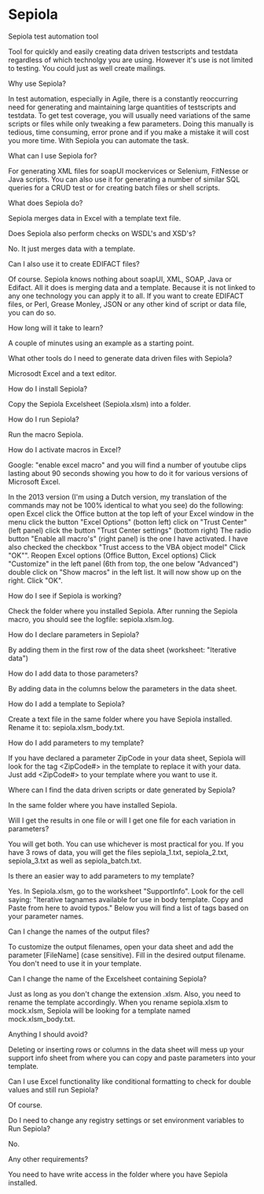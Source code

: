 # Sepiola
Sepiola test automation tool

Tool for quickly and easily creating data driven testscripts and testdata regardless of which technolgy you are using. However it's use is not limited to testing. You could just as well create mailings.

Why use Sepiola?

In test automation, especially in Agile, there is a constantly reoccurring need for generating and maintaining large quantities of testscripts and testdata. To get test coverage, you will usually need variations of the same scripts or files while only tweaking a few parameters. Doing this manually is tedious, time consuming, error prone and if you make a mistake it will cost you more time. With Sepiola you can automate the task.

What can I use Sepiola for?

For generating XML files for soapUI mockervices or Selenium, FitNesse or Java scripts. You can also use it for generating a number of similar SQL queries for a CRUD test or for creating batch files or shell scripts.

What does Sepiola do?

Sepiola merges data in Excel with a template text file.

Does Sepiola also perform checks on WSDL's and XSD's?

No. It just merges data with a template.

Can I also use it to create EDIFACT files?

Of course. Sepiola knows nothing about soapUI, XML, SOAP, Java or Edifact. All it does is merging data and a template. Because it is not linked to any one technology you can apply it to all. If you want to create EDIFACT files, or Perl, Grease Monley, JSON or any other kind of script or data file, you can do so.

How long will it take to learn?

A couple of minutes using an example as a starting point.

What other tools do I need to generate data driven files with Sepiola?

Microsodt Excel and a text editor.

How do I install Sepiola?

Copy the Sepiola Excelsheet (Sepiola.xlsm) into a folder.

How do I run Sepiola?

Run the macro Sepiola. 

How do I activate macros in Excel?

Google: "enable excel macro" and you will find a number of youtube clips lasting about 90 seconds showing you how to do it for various versions of Microsoft Excel.

In the 2013 version (I'm using a Dutch version, my translation of the commands may not be 100% identical to what you see) do the following:
open Excel
click the Office button at the top left of your Excel window
in the menu click the button "Excel Options" (botton left)
click on "Trust Center" (left panel)
click the button "Trust Center settings" (bottom right)
The radio button "Enable all macro's" (right panel) is the one I have activated.
I have also checked the checkbox "Trust access to the VBA object model"
Click "OK"".
Reopen Excel options (Office Button, Excel options)
Click "Customize" in the left panel (6th from top, the one below "Advanced")
double click on "Show macros" in the left list. It will now show up on the right.
Click "OK".

How do I see if Sepiola is working?

Check the folder where you installed Sepiola. After running the Sepiola macro, you should see the logfile: sepiola.xlsm.log.

How do I declare parameters in Sepiola?

By adding them in the first row of the data sheet (worksheet: "Iterative data")

How do I add data to those parameters?

By adding data in the columns below the parameters in the data sheet.

How do I add a template to Sepiola?

Create a text file in the same folder where you have Sepiola installed. Rename it to: sepiola.xlsm_body.txt.

How do I add parameters to my template?

If you have declared a parameter ZipCode in your data sheet, Sepiola will look for the tag <ZipCode#> in the template to replace it with your data. Just add <ZipCode#> to your template where you want to use it.

Where can I find the data driven scripts or date generated by Sepiola?

In the same folder where you have installed Sepiola.

Will I get the results in one file or will I get one file for each variation in parameters?

You will get both. You can use whichever is most practical for you. If you have 3 rows of data, you will get the files sepiola_1.txt, sepiola_2.txt, sepiola_3.txt as well as sepiola_batch.txt.

Is there an easier way to add parameters to my template?

Yes. In Sepiola.xlsm, go to the worksheet "SupportInfo". Look for the cell saying: "Iterative tagnames available for use in body template. Copy and Paste from here to avoid typos." Below you will find a list of tags based on your parameter names.

Can I change the names of the output files?

To customize the output filenames, open your data sheet and add the parameter [FileName] (case sensitive). Fill in the desired output filename. You don't need to use it in your template.

Can I change the name of the Excelsheet containing Sepiola?

Just as long as you don't change the extension .xlsm. Also, you need to rename the template accordingly. When you rename sepiola.xlsm to mock.xlsm, Sepiola will be looking for a template named mock.xlsm_body.txt.

Anything I should avoid?

Deleting or inserting rows or columns in the data sheet will mess up your support info sheet from where you can copy and paste parameters into your template.

Can I use Excel functionality like conditional formatting to check for double values and still run Sepiola?

Of course.

Do I need to change any registry settings or set environment variables to Run Sepiola?

No.

Any other requirements?

You need to have write access in the folder where you have Sepiola installed.
